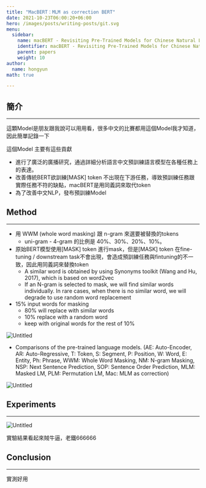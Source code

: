 ```yaml
---
title: "MacBERT：MLM as correction BERT"
date: 2021-10-23T06:00:20+06:00
hero: /images/posts/writing-posts/git.svg
menu:
  sidebar:
    name: macBERT - Revisiting Pre-Trained Models for Chinese Natural Language Processing
    identifier: macBERT - Revisiting Pre-Trained Models for Chinese Natural Language Processing
    parent: papers
    weight: 10
author:
  name: hongyun
math: true

---
```




## 簡介

---

這顆Model是朋友跟我說可以用用看，很多中文的比賽都用這個Model我才知道，因此簡單記錄一下

這個Model 主要有這些貢獻
* 進行了廣泛的廣播研究，通過詳細分析語言中文預訓練語言模型在各種任務上的表達。
* 改善傳統BERT欲訓練[MASK] token 不出現在下游任務，導致預訓練任務跟實際任務不符的缺點，macBERT是用同義詞來取代token
* 為了改善中文NLP，發布預訓練Model

## Method

---

* 用 WWM (whole word masking) 跟 n-gram 來選要被替換的tokens
    * uni-gram - 4-gram 的比例是 40%、30%、20%、10%。
* 原始BERT模型使用[MASK] token 進行mask，但是[MASK] token 在fine-tuning / downstream task不會出現，會造成預訓練任務與fintuning的不一致，因此用同義詞來替換token
    * A similar word is obtained by using Synonyms toolkit (Wang and Hu, 2017), which is based on word2vec
    * If an N-gram is selected to mask, we will find similar words individually. In rare cases, when there is no similar word, we will degrade to use random word replacement
* 15% input words for masking
    * 80% will replace with similar words
    * 10% replace with a random word
    * keep with original words for the rest of 10%


![Untitled](/macBERT/1.png)
* Comparisons of the pre-trained language models. (AE: Auto-Encoder, AR: Auto-Regressive, T: Token,
S: Segment, P: Position, W: Word, E: Entity, Ph: Phrase, WWM: Whole Word Masking, NM: N-gram Masking,
NSP: Next Sentence Prediction, SOP: Sentence Order Prediction, MLM: Masked LM, PLM: Permutation LM,
Mac: MLM as correction)

![Untitled](/macBERT/2.png)

## Experiments

---

![Untitled](/macBERT/3.png)

實驗結果看起來賊牛逼，老鐵666666

## Conclusion

---

實測好用